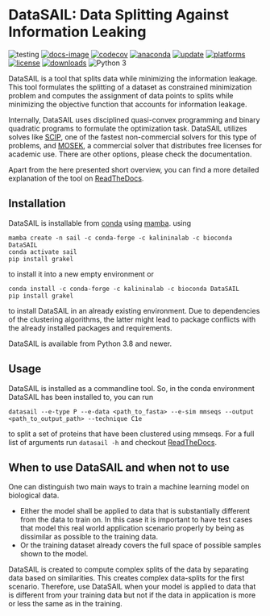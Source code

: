 # DataSAIL: Data Splitting Against Information Leaking 

![testing](https://github.com/kalininalab/glyles/actions/workflows/test.yaml/badge.svg)
[![docs-image](https://readthedocs.org/projects/glyles/badge/?version=latest)](https://datasail.readthedocs.io/en/latest/index.html)
[![codecov](https://codecov.io/gh/kalininalab/DataSAIL/branch/main/graph/badge.svg)](https://codecov.io/gh/kalininalab/DataSAIL)
[![anaconda](https://anaconda.org/kalininalab/datasail/badges/version.svg)](https://anaconda.org/kalininalab/datasail)
[![update](https://anaconda.org/kalininalab/datasail/badges/latest_release_date.svg)](https://anaconda.org/kalininalab/datasail)
[![platforms](https://anaconda.org/kalininalab/datasail/badges/platforms.svg)](https://anaconda.org/kalininalab/datasail)
[![license](https://anaconda.org/kalininalab/datasail/badges/license.svg)](https://anaconda.org/kalininalab/datasail)
[![downloads](https://anaconda.org/kalininalab/datasail/badges/downloads.svg)](https://anaconda.org/kalininalab/datasail)
![Python 3](https://img.shields.io/badge/python-3-blue.svg)

DataSAIL is a tool that splits data while minimizing the information leakage. This tool formulates the splitting of a 
dataset as constrained minimization problem and computes the assignment of data points to splits while minimizing the 
objective function that accounts for information leakage.

Internally, DataSAIL uses disciplined quasi-convex programming and binary quadratic programs to formulate the 
optimization task. DataSAIL utilizes solves like [SCIP](https://scipopt.org/), one of the fastest non-commercial 
solvers for this type of problems, and [MOSEK](https://mosek.com), a commercial solver that distributes free licenses 
for academic use. There are other options, please check the documentation.

Apart from the here presented short overview, you can find a more detailed explanation of the tool on 
[ReadTheDocs](https://datasail.readthedocs.io/en/latest/index.html). 

## Installation

DataSAIL is installable from [conda](https://anaconda.org/kalininalab/datasail) using
[mamba](https://mamba.readthedocs.io/en/latest/installation.html#existing-conda-install>).
using

````shell
mamba create -n sail -c conda-forge -c kalininalab -c bioconda DataSAIL
conda activate sail
pip install grakel
````

to install it into a new empty environment or

````shell
conda install -c conda-forge -c kalininalab -c bioconda DataSAIL
pip install grakel
````

to install DataSAIL in an already existing environment. Due to dependencies of the clustering algorithms, the latter 
might lead to package conflicts with the already installed packages and requirements.

DataSAIL is available from Python 3.8 and newer.

## Usage

DataSAIL is installed as a commandline tool. So, in the conda environment DataSAIL has been installed to, you can run 

````shell
datasail --e-type P --e-data <path_to_fasta> --e-sim mmseqs --output <path_to_output_path> --technique C1e
````

to split a set of proteins that have been clustered using mmseqs. For a full list of arguments run `datasail -h` and 
checkout [ReadTheDocs](https://datasail.readthedocs.io/en/latest/index.html).

## When to use DataSAIL and when not to use

One can distinguish two main ways to train a machine learning model on biological data. 
* Either the model shall be applied to data that is substantially different from the data to train on. In this case it 
  is important to have test cases that model this real world application scenario properly by being as dissimilar as 
  possible to the training data. 
* Or the training dataset already covers the full space of possible samples shown to the model.

DataSAIL is created to compute complex splits of the data by separating data based on similarities. This creates 
complex data-splits for the first scenario. Therefore, use DataSAIL when your model is applied to data that is 
different from your training data but not if the data in application is more or less the same as in the training.
